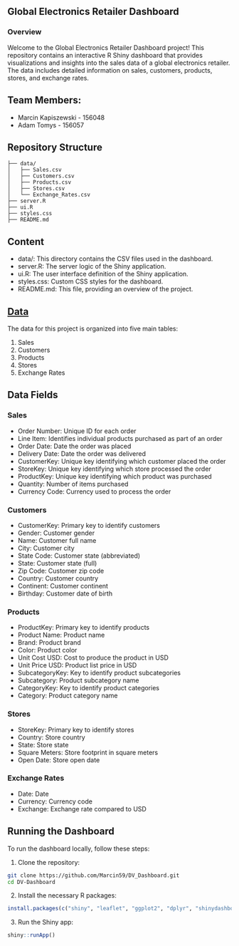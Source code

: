 ## Global Electronics Retailer Dashboard
### Overview
Welcome to the Global Electronics Retailer Dashboard project! 
This repository contains an interactive R Shiny dashboard that provides
visualizations and insights into the sales data of a global electronics retailer.
The data includes detailed information on sales, customers, products, stores, and exchange rates.

## Team Members:
- Marcin Kapiszewski - 156048
- Adam Tomys - 156057
## Repository Structure

```plaintext
├── data/
│   ├── Sales.csv
│   ├── Customers.csv
│   ├── Products.csv
│   ├── Stores.csv
│   └── Exchange_Rates.csv
├── server.R
├── ui.R
├── styles.css
├── README.md
```
## Content

- data/: This directory contains the CSV files used in the dashboard.
- server.R: The server logic of the Shiny application.
- ui.R: The user interface definition of the Shiny application.
- styles.css: Custom CSS styles for the dashboard.
- README.md: This file, providing an overview of the project.

## [Data](https://mavenanalytics.io/data-playground)

The data for this project is organized into five main tables:
1. Sales
2. Customers
3. Products
4. Stores
5. Exchange Rates

## Data Fields
### Sales
- Order Number: Unique ID for each order
- Line Item: Identifies individual products purchased as part of an order
- Order Date: Date the order was placed
- Delivery Date: Date the order was delivered
- CustomerKey: Unique key identifying which customer placed the order
- StoreKey: Unique key identifying which store processed the order
- ProductKey: Unique key identifying which product was purchased
- Quantity: Number of items purchased
- Currency Code: Currency used to process the order

### Customers
- CustomerKey: Primary key to identify customers
- Gender: Customer gender
- Name: Customer full name
- City: Customer city
- State Code: Customer state (abbreviated)
- State: Customer state (full)
- Zip Code: Customer zip code
- Country: Customer country
- Continent: Customer continent
- Birthday: Customer date of birth

### Products
- ProductKey: Primary key to identify products
- Product Name: Product name
- Brand: Product brand
- Color: Product color
- Unit Cost USD: Cost to produce the product in USD
- Unit Price USD: Product list price in USD
- SubcategoryKey: Key to identify product subcategories
- Subcategory: Product subcategory name
- CategoryKey: Key to identify product categories
- Category: Product category name

### Stores
- StoreKey: Primary key to identify stores
- Country: Store country
- State: Store state
- Square Meters: Store footprint in square meters
- Open Date: Store open date

### Exchange Rates
- Date: Date
- Currency: Currency code
- Exchange: Exchange rate compared to USD

## Running the Dashboard
To run the dashboard locally, follow these steps:
1. Clone the repository:
 ```bash
git clone https://github.com/Marcin59/DV_Dashboard.git
cd DV-Dashboard
 ```
2. Install the necessary R packages:
```R
install.packages(c("shiny", "leaflet", "ggplot2", "dplyr", "shinydashboard", "rnaturalearth", "rnaturalearthdata", "sf"))
```
3. Run the Shiny app:
```R
shiny::runApp()
```  
  
